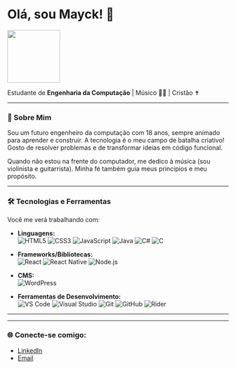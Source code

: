 # Olá, sou Mayck! 👋


  <img src="https://media1.giphy.com/media/v1.Y2lkPTc5MGI3NjExODg1OXk0OWdoamtsdW5nNDJ4Y2Zwa2xiejZzdWZrbXZva25pc2s4eCZlcD12MV9pbnRlcm5hbF9naWZfYnlfaWQmY3Q9Zw/JqmupuTVZYaQX5s094/giphy.gif" width="120" /> 

Estudante de **Engenharia da Computação** | Músico 🎸🎻 | Cristão ✝️

---

### 🚀 Sobre Mim

Sou um futuro engenheiro da computação com 18 anos, sempre animado para aprender e construir. A tecnologia é o meu campo de batalha criativo! Gosto de resolver problemas e de transformar ideias em código funcional.

Quando não estou na frente do computador, me dedico à música (sou violinista e guitarrista). Minha fé também guia meus princípios e meu propósito.

---

### 🛠️ Tecnologias e Ferramentas

Você me verá trabalhando com:

* **Linguagens:** </br>
    ![HTML5](https://img.shields.io/badge/HTML5-E34F26?style=for-the-badge&logo=html5&logoColor=white)
    ![CSS3](https://img.shields.io/badge/CSS3-1572B6?style=for-the-badge&logo=css3&logoColor=white)
    ![JavaScript](https://img.shields.io/badge/JavaScript-F7DF1E?style=for-the-badge&logo=javascript&logoColor=black)
    ![Java](https://img.shields.io/badge/Java-007396?style=for-the-badge&logo=java&logoColor=white)
    ![C#](https://img.shields.io/badge/C%23-239120?style=for-the-badge&logo=c-sharp&logoColor=white)
    ![C](https://img.shields.io/badge/C-00599C?style=for-the-badge&logo=c&logoColor=white)

* **Frameworks/Bibliotecas:** </br>
    ![React](https://img.shields.io/badge/React-61DAFB?style=for-the-badge&logo=react&logoColor=black)
    ![React Native](https://img.shields.io/badge/React%20Native-61DAFB?style=for-the-badge&logo=react&logoColor=black)
    ![Node.js](https://img.shields.io/badge/Node.js-339933?style=for-the-badge&logo=nodedotjs&logoColor=white)
    
* **CMS:** </br>
    ![WordPress](https://img.shields.io/badge/WordPress-21759B?style=for-the-badge&logo=wordpress&logoColor=white)

* **Ferramentas de Desenvolvimento:** </br>
    ![VS Code](https://img.shields.io/badge/VS%20Code-007ACC?style=for-the-badge&logo=visualstudiocode&logoColor=white)
    ![Visual Studio](https://img.shields.io/badge/Visual%20Studio-5C2D91?style=for-the-badge&logo=visual-studio&logoColor=white)
    ![Git](https://img.shields.io/badge/Git-F05032?style=for-the-badge&logo=git&logoColor=white)
    ![GitHub](https://img.shields.io/badge/GitHub-181717?style=for-the-badge&logo=github&logoColor=white)
    ![Rider](https://img.shields.io/badge/Rider-000000?style=for-the-badge&logo=rider&logoColor=white)

---


---

### 🌐 Conecte-se comigo:

* [LinkedIn](https://linkedin.com/in/seu_perfil_linkedin)
* [Email](mailto:seu.email@exemplo.com)
